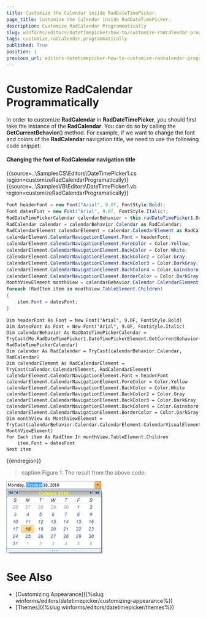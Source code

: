 ```yaml
---
title: Customize the Calendar inside RadDateTimePicker. 
page_title: Customize the Calendar inside RadDateTimePicker. 
description: Customize RadCalendar Programmatically
slug: winforms/editors/datetimepicker/how-to/customize-radcalendar-programmatically
tags: customize,radcalendar,programmatically
published: True
position: 1
previous_url: editors-datetimepicker-how-to-customize-radcalendar-programmatically, editors/datetimepicker/how-to/customize-radcalendar-programmatically
---
```


# Customize RadCalendar Programmatically


In order to customize __RadCalendar__ in __RadDateTimePicker__, you should first take the instance of the __RadCalendar__. You can do so by calling the __GetCurrentBehavior__() method. For example, if we want to change the font and colors of the __RadCalendar__ navigation title, we need to use the following code snippet:

#### Changing the font of RadCalendar navigation title 
 
{{source=..\SamplesCS\Editors\DateTimePicker1.cs region=customizeRadCalendarProgramatically}} 
{{source=..\SamplesVB\Editors\DateTimePicker1.vb region=customizeRadCalendarProgramatically}} 

````C#
Font headerFont = new Font("Arial", 9.0f, FontStyle.Bold);
Font datesFont = new Font("Arial", 9.0f, FontStyle.Italic);
RadDateTimePickerCalendar calendarBehavior = this.radDateTimePicker1.DateTimePickerElement.GetCurrentBehavior() as RadDateTimePickerCalendar;
RadCalendar calendar = calendarBehavior.Calendar as RadCalendar;
RadCalendarElement calendarElement = calendar.CalendarElement as RadCalendarElement;
calendarElement.CalendarNavigationElement.Font = headerFont;
calendarElement.CalendarNavigationElement.ForeColor = Color.Yellow;
calendarElement.CalendarNavigationElement.BackColor = Color.White;
calendarElement.CalendarNavigationElement.BackColor2 = Color.Gray;
calendarElement.CalendarNavigationElement.BackColor3 = Color.DarkGray;
calendarElement.CalendarNavigationElement.BackColor4 = Color.Gainsboro;
calendarElement.CalendarNavigationElement.BorderColor = Color.DarkGray;
MonthViewElement monthView = calendarBehavior.Calendar.CalendarElement.CalendarVisualElement as MonthViewElement;
foreach (RadItem item in monthView.TableElement.Children)
{
    item.Font = datesFont;
}

````
````VB.NET
Dim headerFont As Font = New Font("Arial", 9.0F, FontStyle.Bold)
Dim datesFont As Font = New Font("Arial", 9.0F, FontStyle.Italic)
Dim calendarBehavior As RadDateTimePickerCalendar = TryCast(Me.RadDateTimePicker1.DateTimePickerElement.GetCurrentBehavior(), RadDateTimePickerCalendar)
Dim calendar As RadCalendar = TryCast(calendarBehavior.Calendar, RadCalendar)
Dim calendarElement As RadCalendarElement = TryCast(calendar.CalendarElement, RadCalendarElement)
calendarElement.CalendarNavigationElement.Font = headerFont
calendarElement.CalendarNavigationElement.ForeColor = Color.Yellow
calendarElement.CalendarNavigationElement.BackColor = Color.White
calendarElement.CalendarNavigationElement.BackColor2 = Color.Gray
calendarElement.CalendarNavigationElement.BackColor3 = Color.DarkGray
calendarElement.CalendarNavigationElement.BackColor4 = Color.Gainsboro
calendarElement.CalendarNavigationElement.BorderColor = Color.DarkGray
Dim monthView As MonthViewElement = TryCast(calendarBehavior.Calendar.CalendarElement.CalendarVisualElement, MonthViewElement)
For Each item As RadItem In monthView.TableElement.Children
    item.Font = datesFont
Next item

````

{{endregion}} 
 

>caption Figure 1: The result from the above code:

![editors-datetimepicker-how-to-customize-radcalendar-programmatically 001](images/editors-datetimepicker-how-to-customize-radcalendar-programmatically001.png)


# See Also

* [Customizing Appearance]({%slug winforms/editors/datetimepicker/customizing-appearance%})
* [Themes]({%slug winforms/editors/datetimepicker/themes%})
